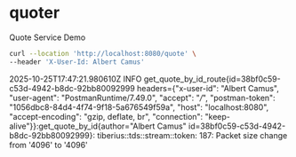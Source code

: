 # quoter
Quote Service Demo


```bash
curl --location 'http://localhost:8080/quote' \
--header 'X-User-Id: Albert Camus'
```


2025-10-25T17:47:21.980610Z  INFO get_quote_by_id_route{id=38bf0c59-c53d-4942-b8dc-92bb80092999 headers={"x-user-id": "Albert Camus", "user-agent": "PostmanRuntime/7.49.0", "accept": "*/*", "postman-token": "1056dbc8-84d4-4f74-9f18-5a676549f59a", "host": "localhost:8080", "accept-encoding": "gzip, deflate, br", "connection": "keep-alive"}}:get_quote_by_id{author="Albert Camus" id=38bf0c59-c53d-4942-b8dc-92bb80092999}: tiberius::tds::stream::token: 187: Packet size change from '4096' to '4096'
